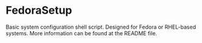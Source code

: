 # FedoraSetup
Basic system configuration shell script. Designed for Fedora or RHEL-based systems. More information can be found at the README file.
